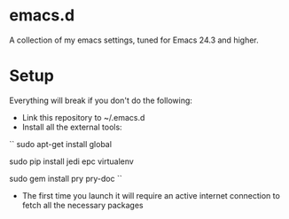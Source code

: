 emacs.d
=======

A collection of my emacs settings, tuned for Emacs 24.3 and higher.

Setup
=====

Everything will break if you don't do the following:

* Link this repository to ~/.emacs.d
* Install all the external tools:

``
sudo apt-get install global

sudo pip install jedi epc virtualenv

sudo gem install pry pry-doc
``

* The first time you launch it will require an active internet connection to fetch all the necessary packages
